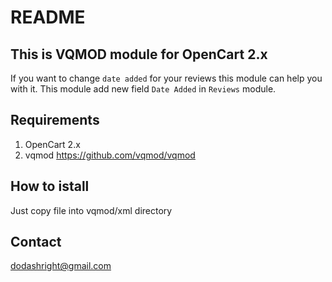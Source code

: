 # README

## This is VQMOD module for OpenCart 2.x

If you want to change `date added` for your reviews this module can help you with it. This module add new field `Date Added` in `Reviews` module.

## Requirements

1. OpenCart 2.x
2. vqmod https://github.com/vqmod/vqmod

## How to istall

Just copy file into vqmod/xml directory

## Contact
dodashright@gmail.com